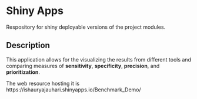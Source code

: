 # Shiny Apps
Respository for shiny deployable versions of the project modules.

## Description
This application allows for the visualizing the results from different tools and comparing measures of **sensitivity**, **specificity**, **precision**, and **prioritization**.

<p> The web resource hosting it is https://ishauryajauhari.shinyapps.io/Benchmark_Demo/ </p>

